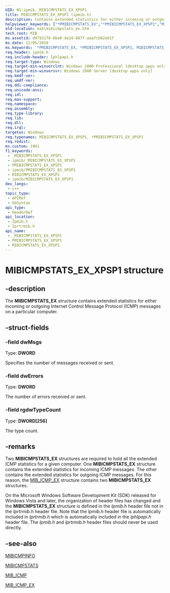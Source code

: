 ```yaml
---
UID: NS:ipmib._MIBICMPSTATS_EX_XPSP1
title: MIBICMPSTATS_EX_XPSP1 (ipmib.h)
description: Contains extended statistics for either incoming or outgoing Internet Control Message Protocol (ICMP) messages on a particular computer.
helpviewer_keywords: ["*PMIBICMPSTATS_EX","*PMIBICMPSTATS_EX_XPSP1","MIBICMPSTATS_EX","MIBICMPSTATS_EX structure [MIB]","MIBICMPSTATS_EX_XPSP1","PMIBICMPSTATS_EX","PMIBICMPSTATS_EX structure pointer [MIB]","ipmib/MIBICMPSTATS_EX","ipmib/PMIBICMPSTATS_EX","iprtrmib/MIBICMPSTATS_EX","iprtrmib/PMIBICMPSTATS_EX","mib.mibicmpstats_ex","rras.mibicmpstats_ex"]
old-location: mib\mibicmpstats_ex.htm
tech.root: MIB
ms.assetid: d97921f8-8be0-4a14-887f-aaafcb82eb1f
ms.date: 12/05/2018
ms.keywords: '*PMIBICMPSTATS_EX, *PMIBICMPSTATS_EX_XPSP1, MIBICMPSTATS_EX, MIBICMPSTATS_EX structure [MIB], MIBICMPSTATS_EX_XPSP1, PMIBICMPSTATS_EX, PMIBICMPSTATS_EX structure pointer [MIB], ipmib/MIBICMPSTATS_EX, ipmib/PMIBICMPSTATS_EX, iprtrmib/MIBICMPSTATS_EX, iprtrmib/PMIBICMPSTATS_EX, mib.mibicmpstats_ex, rras.mibicmpstats_ex'
req.header: ipmib.h
req.include-header: Iphlpapi.h
req.target-type: Windows
req.target-min-winverclnt: Windows 2000 Professional [desktop apps only]
req.target-min-winversvr: Windows 2000 Server [desktop apps only]
req.kmdf-ver: 
req.umdf-ver: 
req.ddi-compliance: 
req.unicode-ansi: 
req.idl: 
req.max-support: 
req.namespace: 
req.assembly: 
req.type-library: 
req.lib: 
req.dll: 
req.irql: 
targetos: Windows
req.typenames: MIBICMPSTATS_EX_XPSP1, *PMIBICMPSTATS_EX_XPSP1
req.redist: 
ms.custom: 19H1
f1_keywords:
 - _MIBICMPSTATS_EX_XPSP1
 - ipmib/_MIBICMPSTATS_EX_XPSP1
 - PMIBICMPSTATS_EX_XPSP1
 - ipmib/PMIBICMPSTATS_EX_XPSP1
 - MIBICMPSTATS_EX_XPSP1
 - ipmib/MIBICMPSTATS_EX_XPSP1
dev_langs:
 - c++
topic_type:
 - APIRef
 - kbSyntax
api_type:
 - HeaderDef
api_location:
 - Ipmib.h
 - Iprtrmib.h
api_name:
 - _MIBICMPSTATS_EX_XPSP1
 - PMIBICMPSTATS_EX_XPSP1
 - MIBICMPSTATS_EX_XPSP1
---
```


# MIBICMPSTATS_EX_XPSP1 structure


## -description

The 
<b>MIBICMPSTATS_EX</b> structure contains extended statistics for either incoming or outgoing Internet Control Message Protocol (ICMP) messages on a particular computer.

## -struct-fields

### -field dwMsgs

Type: <b>DWORD</b>

Specifies the number of messages received or sent.

### -field dwErrors

Type: <b>DWORD</b>

 The number of errors received or sent.

### -field rgdwTypeCount

Type: <b>DWORD[256]</b>

The type count.

## -remarks

Two 
<b>MIBICMPSTATS_EX</b> structures are required to hold all the extended ICMP statistics for a given computer. One 
<b>MIBICMPSTATS_EX</b> structure contains the extended statistics for incoming ICMP messages. The other contains the extended statistics for outgoing ICMP messages. For this reason, the 
<a href="/windows/desktop/api/ipmib/ns-ipmib-mib_icmp_ex_xpsp1">MIB_ICMP_EX</a> structure contains two 
<b>MIBICMPSTATS_EX</b> structures.

On the Microsoft Windows Software Development Kit (SDK) released for Windows Vista and later, the organization of header files has changed and the <b>MIBICMPSTATS_EX</b> structure is defined in the <i>Ipmib.h</i> header file not in the <i>Iprtrmib.h</i> header file. Note that the <i>Ipmib.h</i> header file is automatically included in <i>Iprtrmib.h</i> which is automatically included in the <i>Iphlpapi.h</i> header file. The  <i>Ipmib.h</i> and <i>Iprtrmib.h</i> header files should never be used directly.

## -see-also

<a href="/windows/desktop/api/ipmib/ns-ipmib-mibicmpinfo">MIBICMPINFO</a>



<a href="/windows/desktop/api/ipmib/ns-ipmib-mibicmpstats">MIBICMPSTATS</a>



<a href="/windows/desktop/api/ipmib/ns-ipmib-mib_icmp">MIB_ICMP</a>



<a href="/windows/desktop/api/ipmib/ns-ipmib-mib_icmp_ex_xpsp1">MIB_ICMP_EX</a>

